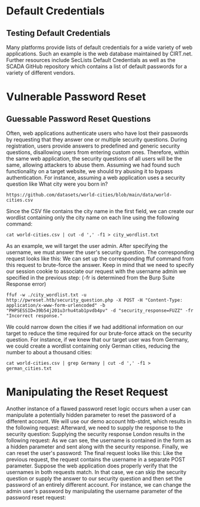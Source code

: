 # Default Credentials
## Testing Default Credentials
Many platforms provide lists of default credentials for a wide variety of web applications. Such an example is the web database maintained by CIRT.net.
Further resources include SecLists Default Credentials as well as the SCADA GitHub repository which contains a list of default passwords for a variety of different vendors.
# Vulnerable Password Reset
## Guessable Password Reset Questions
Often, web applications authenticate users who have lost their passwords by requesting that they answer one or multiple security questions. During registration, users provide answers to predefined and generic security questions, disallowing users from entering custom ones. Therefore, within the same web application, the security questions of all users will be the same, allowing attackers to abuse them.
Assuming we had found such functionality on a target website, we should try abusing it to bypass authentication.
For instance, assuming a web application uses a security question like What city were you born in?
```
https://github.com/datasets/world-cities/blob/main/data/world-cities.csv
```
Since the CSV file contains the city name in the first field, we can create our wordlist containing only the city name on each line using the following command:
```
cat world-cities.csv | cut -d ',' -f1 > city_wordlist.txt
```
As an example, we will target the user admin. After specifying the username, we must answer the user's security question. The corresponding request looks like this:
We can set up the corresponding ffuf command from this request to brute-force the answer. Keep in mind that we need to specify our session cookie to associate our request with the username admin we specified in the previous step: (-fr is determined from the Burp Suite Response error)
```
ffuf -w ./city_wordlist.txt -u http://pwreset.htb/security_question.php -X POST -H "Content-Type: application/x-www-form-urlencoded" -b "PHPSESSID=39b54j201u3rhu4tab1pvdb4pv" -d "security_response=FUZZ" -fr "Incorrect response."
```
We could narrow down the cities if we had additional information on our target to reduce the time required for our brute-force attack on the security question. For instance, if we knew that our target user was from Germany, we could create a wordlist containing only German cities, reducing the number to about a thousand cities:
```
cat world-cities.csv | grep Germany | cut -d ',' -f1 > german_cities.txt
```
# Manipulating the Reset Request
Another instance of a flawed password reset logic occurs when a user can manipulate a potentially hidden parameter to reset the password of a different account.
We will use our demo account htb-stdnt, which results in the following request:
Afterward, we need to supply the response to the security question:
Supplying the security response London results in the following request:
As we can see, the username is contained in the form as a hidden parameter and sent along with the security response. Finally, we can reset the user's password:
The final request looks like this:
Like the previous request, the request contains the username in a separate POST parameter. Suppose the web application does properly verify that the usernames in both requests match. In that case, we can skip the security question or supply the answer to our security question and then set the password of an entirely different account. For instance, we can change the admin user's password by manipulating the username parameter of the password reset request:
